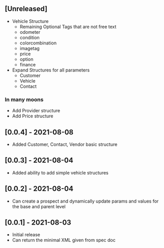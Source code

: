 ## [Unreleased]
- Vehicle Structure
  - Remaining Optional Tags that are not free text
  - odometer
  - condition
  - colorcombination
  - imagetag
  - price
  - option
  - finance
- Expand Structures for all parameters
  - Customer 
  - Vehicle
  - Contact

### In many moons
- Add Provider structure
- Add Price structure

## [0.0.4] - 2021-08-08
- Added Customer, Contact, Vendor basic structure


## [0.0.3] - 2021-08-04
- Added ability to add simple vehicle structures

## [0.0.2] - 2021-08-04

- Can create a prospect and dynamically update params and values for the base and parent level

## [0.0.1] - 2021-08-03

- Initial release
- Can return the minimal XML given from spec doc
